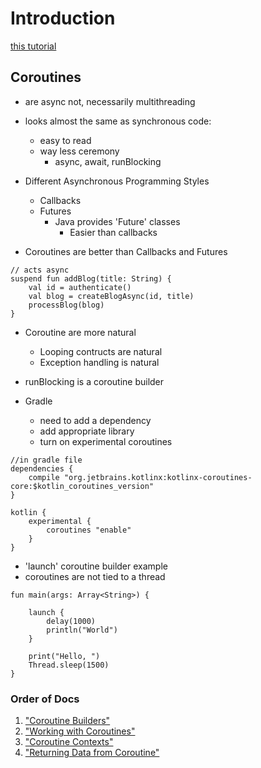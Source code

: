# Introduction

[this tutorial](https://app.pluralsight.com/course-player?clipId=760aaf0e-6c15-4edf-a033-b9193503c683)

## Coroutines
* are async not, necessarily multithreading

* looks almost the same as synchronous code:
    * easy to read
    * way less ceremony
        * async, await, runBlocking

* Different Asynchronous Programming Styles
    * Callbacks
    * Futures
        * Java provides 'Future' classes
            * Easier than callbacks
            
* Coroutines are better than Callbacks and Futures

```
// acts async
suspend fun addBlog(title: String) {
    val id = authenticate()
    val blog = createBlogAsync(id, title)
    processBlog(blog)
}
```

* Coroutine are more natural
    * Looping contructs are natural
    * Exception handling is natural

* runBlocking is a coroutine builder

* Gradle
    * need to add a dependency
    * add appropriate library
    * turn on experimental coroutines
    
```
//in gradle file
dependencies {
    compile "org.jetbrains.kotlinx:kotlinx-coroutines-core:$kotlin_coroutines_version"
}

kotlin {
    experimental {
        coroutines "enable"
    }
}
```

* 'launch' coroutine builder example
* coroutines are not tied to a thread

```
fun main(args: Array<String>) {
    
    launch {
        delay(1000)
        println("World")
    }

    print("Hello, ")
    Thread.sleep(1500)
}
```

### Order of Docs
1. ["Coroutine Builders"](coroutinebuilders.md)
2. ["Working with Coroutines"](workingwithcoroutines.md)
3. ["Coroutine Contexts"](coroutinecontexts.md)
4. ["Returning Data from Coroutine"](returningdata.md)